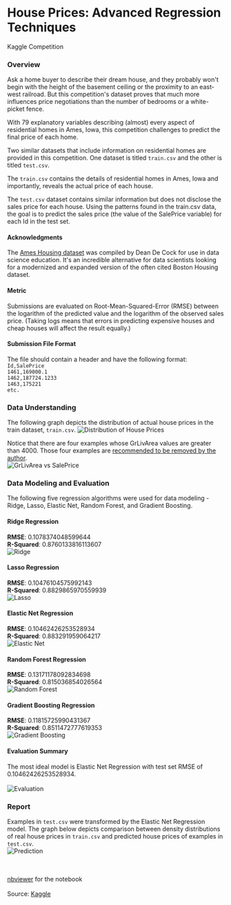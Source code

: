 # House Prices: Advanced Regression Techniques
Kaggle Competition

### Overview

Ask a home buyer to describe their dream house, and they probably won't begin with the height of the basement ceiling or the proximity to an east-west railroad. But this competition's dataset proves that much more influences price negotiations than the number of bedrooms or a white-picket fence.

With 79 explanatory variables describing (almost) every aspect of residential homes in Ames, Iowa, this competition challenges to predict the final price of each home.

Two similar datasets that include information on residential homes are provided in this competition. One dataset is titled `train.csv` and the other is titled `test.csv`.

The `train.csv` contains the details of residential homes in Ames, Iowa and importantly, reveals the actual price of each house.

The `test.csv` dataset contains similar information but does not disclose the sales price for each house. Using the patterns found in the train.csv data, the goal is to predict the sales price (the value of the SalePrice variable) for each Id in the test set. 

#### Acknowledgments
The [Ames Housing dataset](http://jse.amstat.org/v19n3/decock.pdf) was compiled by Dean De Cock for use in data science education. It's an incredible alternative for data scientists looking for a modernized and expanded version of the often cited Boston Housing dataset. 

#### Metric
Submissions are evaluated on Root-Mean-Squared-Error (RMSE) between the logarithm of the predicted value and the logarithm of the observed sales price. (Taking logs means that errors in predicting expensive houses and cheap houses will affect the result equally.)

#### Submission File Format
The file should contain a header and have the following format:<br>
`Id,SalePrice`<br>
`1461,169000.1`<br>
`1462,187724.1233`<br>
`1463,175221`<br>
`etc.`

### Data Understanding

The following graph depicts the distribution of actual house prices in the train dataset, `train.csv`.
![Distribution of House Prices](https://github.com/ynylgm/data-science-projects/blob/master/house-prices/images/exploration1.png)

Notice that there are four examples whose GrLivArea values are greater than 4000. Those four examples are [recommended to be removed by the author](https://ww2.amstat.org/publications/jse/v19n3/decock.pdf).<br>
![GrLivArea vs SalePrice](https://github.com/ynylgm/data-science-projects/blob/master/house-prices/images/exploration2.png)

### Data Modeling and Evaluation

The following five regression algorithms were used for data modeling - Ridge, Lasso, Elastic Net, Random Forest, and Gradient Boosting.

#### Ridge Regression
**RMSE**: 0.1078374048599644<br>
**R-Squared**: 0.8760133816113607<br>
![Ridge](https://github.com/ynylgm/data-science-projects/blob/master/house-prices/images/ridge.png)

#### Lasso Regression
**RMSE**: 0.10476104575992143<br>
**R-Squared**: 0.8829865970559939<br>
![Lasso](https://github.com/ynylgm/data-science-projects/blob/master/house-prices/images/lasso.png)

#### Elastic Net Regression
**RMSE**: 0.10462426253528934<br>
**R-Squared**: 0.883291959064217<br>
![Elastic Net](https://github.com/ynylgm/data-science-projects/blob/master/house-prices/images/elasticnet.png)

#### Random Forest Regression
**RMSE**: 0.13171178092834698<br>
**R-Squared**: 0.815036854026564<br>
![Random Forest](https://github.com/ynylgm/data-science-projects/blob/master/house-prices/images/randomforest.png)

#### Gradient Boosting Regression
**RMSE**: 0.11815725990431367<br>
**R-Squared**: 0.8511472777619353<br>
![Gradient Boosting](https://github.com/ynylgm/data-science-projects/blob/master/house-prices/images/gradientboosting.png)

#### Evaluation Summary

The most ideal model is Elastic Net Regression with test set RMSE of 0.10462426253528934.<br><br>
![Evaluation](https://github.com/ynylgm/data-science-projects/blob/master/house-prices/images/evaluation.png)

### Report
Examples in `test.csv` were transformed by the Elastic Net Regression model. The graph below depicts comparison between density distributions of real house prices in `train.csv` and predicted house prices of examples in `test.csv`.<br>
![Prediction](https://github.com/ynylgm/data-science-projects/blob/master/house-prices/images/prediction.png)


<br><br>
[nbviewer](https://nbviewer.jupyter.org/github/ynylgm/data-science-projects/blob/master/house-prices/house-prices.ipynb) for the notebook
<br><br>
Source: [Kaggle](https://www.kaggle.com/c/house-prices-advanced-regression-techniques)

